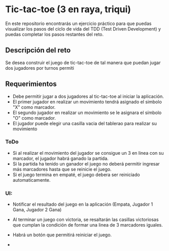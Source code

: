 # Tic-tac-toe (3 en raya, triqui)

En este repositorio encontrarás un ejercicio práctico para que puedas visualizar los pasos del ciclo de vida del TDD (Test Driven Development) y puedas completar los pasos restantes del reto.

## Descripción del reto

Se desea construir el juego de tic-tac-toe de tal manera que puedan jugar dos jugadores por turnos permiti


## Requerimientos

- Debe permitir jugar a dos jugadores al tic-tac-toe al iniciar la aplicación.
- El primer jugador en realizar un movimiento tendrá asignado el simbolo "X" como marcador.
- El segundo jugador en realizar un movimiento se le asignara el símbolo "O" como marcador.
- El jugador puede elegir una casilla vacia del tablerao para realizar su movimiento

### ToDo

- Si al realizar el movimiento del jugador se consigue un 3 en linea con su marcador, el jugador habrá ganado la partida.
- Si la partida ha tenido un ganador el juego no deberá permitir ingresar más marcadores hasta que se reinicie el juego.
- Si el juego termina en empaté, el juego debera ser reiniciado automaticamente.

### UI:
- Notificar el resultado del juego en la aplicación (Empata, Jugador 1 Gana, Jugador 2 Gana)
- Al terminar un juego con victoria, se resaltarán las casillas victoriosas que cumplan la condición de formar una linea de 3 marcadores iguales.
- Habrá un botón que permitirá reiniciar el juego.

-
